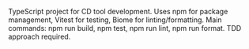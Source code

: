 TypeScript project for CD tool development. Uses npm for package management, Vitest for testing, Biome for linting/formatting. Main commands: npm run build, npm test, npm run lint, npm run format. TDD approach required.